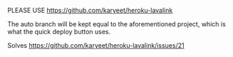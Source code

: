 PLEASE USE https://github.com/karyeet/heroku-lavalink

The auto branch will be kept equal to the aforementioned project, which is what the quick deploy button uses.

Solves https://github.com/karyeet/heroku-lavalink/issues/21
